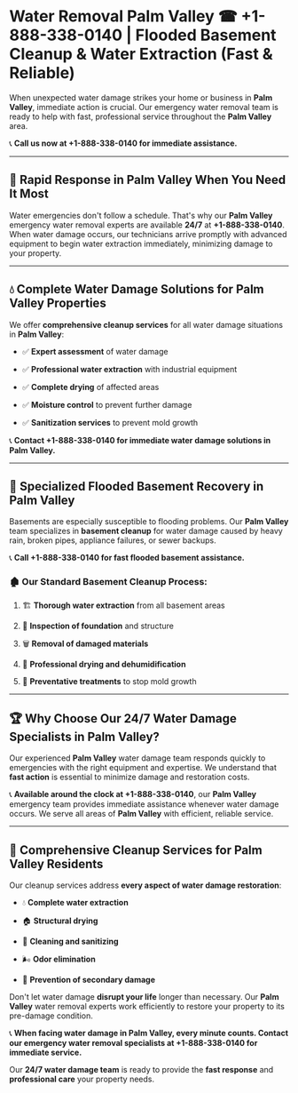 # Water Removal Palm Valley ☎ +1-888-338-0140 | Flooded Basement Cleanup & Water Extraction (Fast & Reliable)

When unexpected water damage strikes your home or business in **Palm Valley**, immediate action is crucial. Our emergency water removal team is ready to help with fast, professional service throughout the **Palm Valley** area. 

📞 **Call us now at +1-888-338-0140 for immediate assistance.**
---
## 🚀 Rapid Response in Palm Valley When You Need It Most
Water emergencies don't follow a schedule. That's why our **Palm Valley** emergency water removal experts are available **24/7** at **+1-888-338-0140**. When water damage occurs, our technicians arrive promptly with advanced equipment to begin water extraction immediately, minimizing damage to your property.
---
## 💧 Complete Water Damage Solutions for Palm Valley Properties
We offer **comprehensive cleanup services** for all water damage situations in **Palm Valley**:
- ✅ **Expert assessment** of water damage  
- ✅ **Professional water extraction** with industrial equipment  
- ✅ **Complete drying** of affected areas  
- ✅ **Moisture control** to prevent further damage  
- ✅ **Sanitization services** to prevent mold growth  
📞 **Contact +1-888-338-0140 for immediate water damage solutions in Palm Valley.**
---
## 🌊 Specialized Flooded Basement Recovery in Palm Valley
Basements are especially susceptible to flooding problems. Our **Palm Valley** team specializes in **basement cleanup** for water damage caused by heavy rain, broken pipes, appliance failures, or sewer backups. 
📞 **Call +1-888-338-0140 for fast flooded basement assistance.**
### 🏚️ Our Standard Basement Cleanup Process:
1. 🏗️ **Thorough water extraction** from all basement areas  
2. 🔎 **Inspection of foundation** and structure  
3. 🗑️ **Removal of damaged materials**  
4. 💨 **Professional drying and dehumidification**  
5. 🚫 **Preventative treatments** to stop mold growth  
---
## 🏆 Why Choose Our 24/7 Water Damage Specialists in Palm Valley?
Our experienced **Palm Valley** water damage team responds quickly to emergencies with the right equipment and expertise. We understand that **fast action** is essential to minimize damage and restoration costs.
📞 **Available around the clock at +1-888-338-0140**, our **Palm Valley** emergency team provides immediate assistance whenever water damage occurs. We serve all areas of **Palm Valley** with efficient, reliable service.
---
## 🧹 Comprehensive Cleanup Services for Palm Valley Residents
Our cleanup services address **every aspect of water damage restoration**:
- 💧 **Complete water extraction**  
- 🏠 **Structural drying**  
- 🧼 **Cleaning and sanitizing**  
- 🌬️ **Odor elimination**  
- 🚫 **Prevention of secondary damage**  
Don't let water damage **disrupt your life** longer than necessary. Our **Palm Valley** water removal experts work efficiently to restore your property to its pre-damage condition.
📞 **When facing water damage in Palm Valley, every minute counts. Contact our emergency water removal specialists at +1-888-338-0140 for immediate service.**
Our **24/7 water damage team** is ready to provide the **fast response** and **professional care** your property needs.
